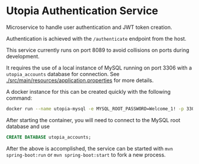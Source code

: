 # Utopia Authentication Service

Microservice to handle user authentication and JWT token creation.

Authentication is achieved with the `/authenticate` endpoint from the host.

This service currently runs on port 8089 to avoid collisions on ports during development.

It requires the use of a local instance of MySQL running on port 3306 with a `utopia_accounts`
database for connection. See [./src/main/resources/application.properties](./src/main/resources/application.properties) for more details.

A docker instance for this can be created quickly with the following command:

```sh
docker run --name utopia-mysql -e MYSQL_ROOT_PASSWORD=Welcome_1! -p 3306:3306 -d mysql:8.0.23
```

After starting the container, you will need to connect to the MySQL root database and use

```sql
CREATE DATABASE utopia_accounts;
```

After the above is accomplished, the service can be started with `mvn spring-boot:run`
or `mvn spring-boot:start` to fork a new process.